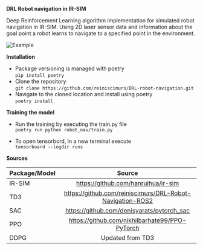 **DRL Robot navigation in IR-SIM**

Deep Reinforcement Learning algorithm implementation for simulated robot navigation in IR-SIM. Using 2D laser sensor data
and information about the goal point a robot learns to navigate to a specified point in the environment.

![Example](https://github.com/reiniscimurs/DRL-robot-navigation-IR-SIM/blob/master/out.gif)

**Installation**

* Package versioning is managed with poetry \
`pip install poetry`
* Clone the repository \
`git clone https://github.com/reiniscimurs/DRL-robot-navigation.git`
* Navigate to the cloned location and install using poetry \
`poetry install`

**Training the model**

* Run the training by executing the train.py file \
`poetry run python robot_nav/train.py`

* To open tensorbord, in a new terminal execute \
`tensorboard --logdir runs`



**Sources**

| Package/Model |                          Source                           | 
|:--------------|:---------------------------------------------------------:| 
| IR-SIM        |            https://github.com/hanruihua/ir-sim            | 
| TD3           | https://github.com/reiniscimurs/DRL-Robot-Navigation-ROS2 | 
| SAC           |        https://github.com/denisyarats/pytorch_sac         | 
| PPO           |      https://github.com/nikhilbarhate99/PPO-PyTorch       | 
| DDPG          |                     Updated from TD3                      | 



